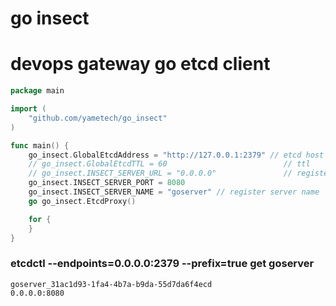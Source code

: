 # go insect
# devops gateway go etcd client

```go
package main

import (
	"github.com/yametech/go_insect"
)

func main() {
	go_insect.GlobalEtcdAddress = "http://127.0.0.1:2379" // etcd host
	// go_insect.GlobalEtcdTTL = 60                          // ttl
	// go_insect.INSECT_SERVER_URL = "0.0.0.0"               // register server host
	go_insect.INSECT_SERVER_PORT = 8080
	go_insect.INSECT_SERVER_NAME = "goserver" // register server name
	go go_insect.EtcdProxy()

	for {
	}
}
```

### etcdctl --endpoints=0.0.0.0:2379 --prefix=true get goserver
```
goserver_31ac1d93-1fa4-4b7a-b9da-55d7da6f4ecd
0.0.0.0:8080
```
